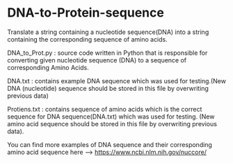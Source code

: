 # DNA-to-Protein-sequence
Translate a string containing a nucleotide sequence(DNA) into a string containing the corresponding sequence of amino acids.

DNA_to_Prot.py  :  source code written in Python that is responsible for converting given nucleotide sequence (DNA) to a sequence of                          corresponding Amino Acids.

DNA.txt         :  contains example DNA sequence which was used for testing.(New DNA (nucleotide) sequence should be stored in this file                      by overwriting previous data)

Protiens.txt    :  contains sequence of amino acids which is the correct sequence for DNA sequence(DNA.txt) which was used for testing. 
                   (New amino acid sequence should be stored in this file by overwriting previous data).
                   


You can find more examples of DNA sequence and their corresponding amino acid sequence here   -->   https://www.ncbi.nlm.nih.gov/nuccore/                  
